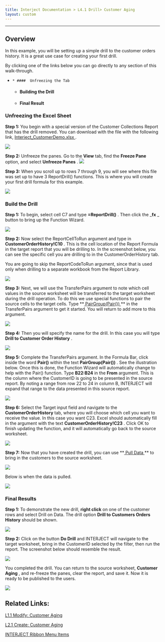 ```yaml
---
title: Interject Documentation > L4.1 Drill> Customer Aging
layout: custom
---
```

* * *

  


##  **Overview**

In this example, you will be setting up a simple drill to the customer orders history. It is a great use case for creating your first drill. 

By clicking one of the links below you  can go directly to any section of this walk-through. 

  *     * ####  Unfreezing the Tab 

    * ####  Building the Drill 

    * ####  Final Result




###  Unfreezing the Excel Sheet 

**Step 1:** You begin with a special version of the Customer Collections Report that has the drill removed. You can download with the file with the following link, [ Interject_CustomerDemo.xlsx ](attachments/128421015/129045397.xlsx) . 

![](attachments/128421015/128945869.png)

  


**Step 2:** Unfreeze the panes. Go to the **View** tab, find the **Freeze Pane** option, and select **Unfreeze Panes** .  ![](attachments/128421015/128945828.png)

  


**Step 3:** When you scroll up to rows 7 through 9, you will see where this file was set up to have 3 ReportDrill() functions. This is where you will create your first drill formula for this example. 

![](attachments/128421015/128945970.png)

###  Build the Drill 

**Step 1:** To begin, select cell C7 and type **=ReportDrill()** . Then click the _**fx** _ button to bring up the Function Wizard. 

![](attachments/128421015/128946249.png)

  


**Step 2:** Now select the ReportCellToRun argument and type in **CustomerOrderHistory!C10** . This is the cell location of the Report Formula in the target report that you will be drilling to.  In the screenshot below, you can see the specific cell you are drilling to in the CustomerOrderHistory tab. 

You are going to skip the ReportCodeToRun argument, since that is used only when drilling to a separate workbook from the Report Library. 

![](attachments/128421015/129051005.png)

  


**Step 3:** Next, we will use the  TransferPairs argument to note which cell values in the source worksheet will be transferred to the target worksheet during the drill operation. To do this we use special functions to pair the source cells to the target cells. Type **[ PairGroup(Pair()) ](wIndex/PairGroup_81756186.html) ** in the TransferPairs argument to get it started. You will return to add more to this argument. 

![](attachments/128421015/129051087.png)

  


**Step 4:** Then you will specify the name for the drill. In this case you will type **Drill to Customer Order History** . 

![](attachments/128421015/129051186.png)

  


**Step 5:** Complete the TransferPairs argument. In the Formula Bar, click inside the word **Pair()** within the text **PairGroup(Pair())** . See the illustration below. Once this is done, the Function Wizard will automatically change to help with the Pair() function. Type **B22:B24** in the **From** argument. This is the column where the CustomerID is going to be presented in the source report. By noting a range from row 22 to 24 in column B, INTERJECT will expand that range to the data presented in this source report. 

![](attachments/128421015/129051405.png)

  


**Step 6:** Select the Target input field and navigate to the **CustomerOrderHistory** tab, where you will choose which cell you want to receive the value. In this case you want C23. Excel should automatically fill in the argument with the text **CustomerOrderHistory!C23** . Click OK to finish updating the function, and it will automatically go back to the source worksheet. 

![](attachments/128421015/129051477.png)

  


**Step 7:** Now that you have created the drill, you can use **[ Pull Data ](/wPortal/INTERJECT-Ribbon-Menu-Items_83689479.html) ** to bring in the customers to the source worksheet. 

![](attachments/128421015/129244768.png)

  


Below is when the data is pulled. 

![](attachments/128421015/129732772.png)

  


###  **Final Results**

**Step 1:** To demonstrate the new drill, **right click** on one of the customer rows and select Drill on Data. The drill option **Drill to Customers Orders History** should be shown. 

![](attachments/128421015/129733323.png)

  


**Step 2:** Click on the button **Do Drill** and INTERJECT will navigate to the target worksheet, bring in the CustomerID selected by the filter, then run the report. The screenshot below should resemble the result. 

![](attachments/128421015/129733466.png)

  


You completed the drill. You can return to the source worksheet, **Customer Aging** , and re-freeze the panes, clear the report, and save it. Now it is ready to be published to the users. 

  


![](attachments/128421015/129733490.png)

##  Related Links: 

[ L1.1 Modify: Customer Aging ](wGetStarted/L-Modify-CustomerAging_128428927.html)

[ L2.1 Create: Customer Aging ](wGetStarted/L-Create-CustomerAging_128429314.md)

[ INTERJECT Ribbon Menu Items ](INTERJECT-Ribbon-Menu-Items_83689479.html)

  


  


  

